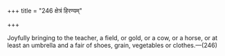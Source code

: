 +++
title = "246 क्षेत्रं हिरण्यम्"

+++

Joyfully bringing to the teacher, a field, or gold, or a cow, or a horse, or at least an umbrella and a fair of shoes, grain, vegetables or clothes.—(246)